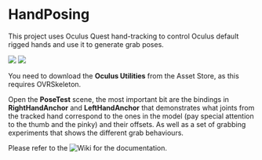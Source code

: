 # HandPosing
This project uses Oculus Quest hand-tracking to control Oculus default rigged hands and use it to generate grab poses.

![](https://user-images.githubusercontent.com/4976810/86815186-a97c5280-c082-11ea-9df2-8c45a28f06e7.gif)
![](https://user-images.githubusercontent.com/4976810/86817608-856e4080-c085-11ea-8210-d280904f5d00.gif)

You need to download the **Oculus Utilities** from the Asset Store, as this requires OVRSkeleton.

Open the **PoseTest** scene, the most important bit are the bindings in **RightHandAnchor** and **LeftHandAnchor** that demonstrates what joints from the tracked hand correspond to the ones in the model (pay special attention to the thumb and the pinky) and their offsets. As well as a set of grabbing experiments that shows the different grab behaviours.


Please refer to the ![Wiki](https://github.com/MephestoKhaan/HandPosing/wiki) for the documentation.
